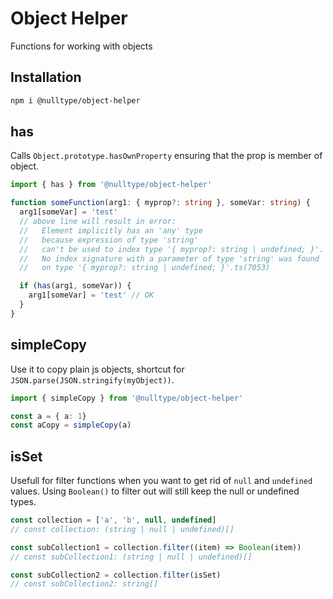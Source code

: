 # Object Helper

Functions for working with objects

## Installation

```bash
npm i @nulltype/object-helper
```

## has

Calls `Object.prototype.hasOwnProperty` ensuring that the prop is member of object.

```ts
import { has } from '@nulltype/object-helper'

function someFunction(arg1: { myprop?: string }, someVar: string) {
  arg1[someVar] = 'test'
  // above line will result in error:
  //   Element implicitly has an 'any' type
  //   because expression of type 'string'
  //   can't be used to index type '{ myprop?: string | undefined; }'.
  //   No index signature with a parameter of type 'string' was found
  //   on type '{ myprop?: string | undefined; }'.ts(7053)

  if (has(arg1, someVar)) {
    arg1[someVar] = 'test' // OK
  }
}
```

## simpleCopy

Use it to copy plain js objects, shortcut for `JSON.parse(JSON.stringify(myObject))`.

```ts
import { simpleCopy } from '@nulltype/object-helper'

const a = { a: 1}
const aCopy = simpleCopy(a)
```

## isSet

Usefull for filter functions when you want to get rid of `null` and `undefined` values.
Using `Boolean()` to filter out will still keep the null or undefined types.

```ts
const collection = ['a', 'b', null, undefined]
// const collection: (string | null | undefined)[]

const subCollection1 = collection.filter((item) => Boolean(item))
// const subCollection1: (string | null | undefined)[]

const subCollection2 = collection.filter(isSet)
// const subCollection2: string[]
```